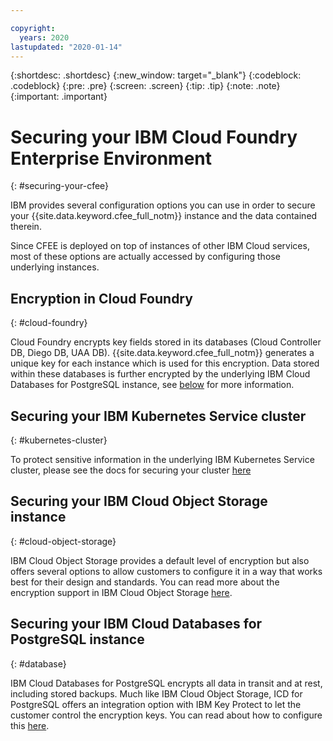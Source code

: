 ```yaml
---

copyright:
  years: 2020
lastupdated: "2020-01-14"
---
```


{:shortdesc: .shortdesc}
{:new_window: target="_blank"}
{:codeblock: .codeblock}
{:pre: .pre}
{:screen: .screen}
{:tip: .tip}
{:note: .note}
{:important: .important}

# Securing your IBM Cloud Foundry Enterprise Environment
{: #securing-your-cfee}

IBM provides several configuration options you can use in order to secure your {{site.data.keyword.cfee_full_notm}} instance and the data contained therein.

Since CFEE is deployed on top of instances of other IBM Cloud services, most of these options are actually accessed by configuring those underlying instances.

## Encryption in Cloud Foundry
{: #cloud-foundry}

Cloud Foundry encrypts key fields stored in its databases (Cloud Controller DB, Diego DB, UAA DB).  {{site.data.keyword.cfee_full_notm}} generates a unique key for each instance which is used for this encryption.  Data stored within these databases is further encrypted by the underlying IBM Cloud Databases for PostgreSQL instance, see [below](#database) for more information.

## Securing your IBM Kubernetes Service cluster
{: #kubernetes-cluster}

To protect sensitive information in the underlying IBM Kubernetes Service cluster, please see the docs for securing your cluster [here](containers?topic=containers-encryption)

## Securing your IBM Cloud Object Storage instance
{: #cloud-object-storage}

IBM Cloud Object Storage provides a default level of encryption but also offers several options to allow customers to configure it in a way that works best for their design and standards.  You can read more about the encryption support in IBM Cloud Object Storage [here](services/cloud-object-storage?topic=cloud-object-storage-encryption).

## Securing your IBM Cloud Databases for PostgreSQL instance
{: #database}

IBM Cloud Databases for PostgreSQL encrypts all data in transit and at rest, including stored backups.  Much like IBM Cloud Object Storage, ICD for PostgreSQL offers an integration option with IBM Key Protect to let the customer control the encryption keys.  You can read about how to configure this [here](services/databases-for-postgresql?topic=cloud-databases-key-protect).
